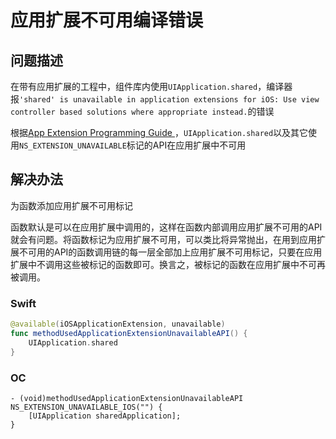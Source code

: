 # 应用扩展不可用编译错误

## 问题描述

在带有应用扩展的工程中，组件库内使用`UIApplication.shared`，编译器报`'shared' is unavailable in application extensions for iOS: Use view controller based solutions where appropriate instead.`的错误

根据[App Extension Programming Guide
](https://developer.apple.com/library/archive/documentation/General/Conceptual/ExtensibilityPG/ExtensionOverview.html#//apple_ref/doc/uid/TP40014214-CH2-SW6)，`UIApplication.shared`以及其它使用`NS_EXTENSION_UNAVAILABLE`标记的API在应用扩展中不可用

## 解决办法

为函数添加应用扩展不可用标记

函数默认是可以在应用扩展中调用的，这样在函数内部调用应用扩展不可用的API就会有问题。将函数标记为应用扩展不可用，可以类比将异常抛出，在用到应用扩展不可用的API的函数调用链的每一层全部加上应用扩展不可用标记，只要在应用扩展中不调用这些被标记的函数即可。换言之，被标记的函数在应用扩展中不可再被调用。

### Swift

```swift
@available(iOSApplicationExtension, unavailable)
func methodUsedApplicationExtensionUnavailableAPI() {
    UIApplication.shared
}
```

### OC

```objc
- (void)methodUsedApplicationExtensionUnavailableAPI NS_EXTENSION_UNAVAILABLE_IOS("") {
    [UIApplication sharedApplication];
}
```
